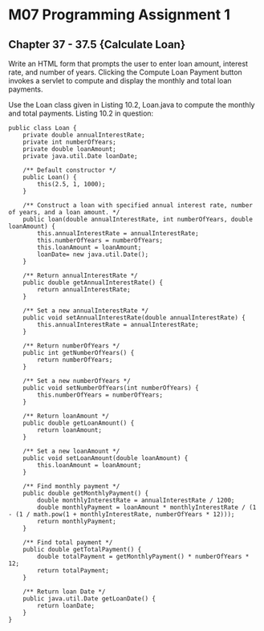# M07 Programming Assignment 1
## Chapter 37 - 37.5 {Calculate Loan}

Write an HTML form that prompts the user to enter loan amount, interest rate, and number of years. Clicking the Compute Loan Payment button invokes a servlet to compute and display the monthly and total loan payments. 

Use the Loan class given in Listing 10.2, Loan.java to compute the monthly and total payments.
Listing 10.2 in question:

```
public class Loan {
    private double annualInterestRate;
    private int numberOfYears;
    private double loanAmount;
    private java.util.Date loanDate;
    
    /** Default constructor */
    public Loan() {
        this(2.5, 1, 1000);
    }
    
    /** Construct a loan with specified annual interest rate, number of years, and a loan amount. */
    public loan(double annualInterestRate, int numberOfYears, double loanAmount) {
        this.annualInterestRate = annualInterestRate;
        this.numberOfYears = numberOfYears;
        this.loanAmount = loanAmount;
        loanDate= new java.util.Date();
    }
    
    /** Return annualInterestRate */
    public double getAnnualInterestRate() {
        return annualInterestRate;
    }
    
    /** Set a new annualInterestRate */
    public void setAnnualInterestRate(double annualInterestRate) {
        this.annualInterestRate = annualInterestRate;
    }
    
    /** Return numberOfYears */
    public int getNumberOfYears() {
        return numberOfYears;
    }
    
    /** Set a new numberOfYears */
    public void setNumberOfYears(int numberOfYears) {
        this.numberOfYears = numberOfYears;
    }
    
    /** Return loanAmount */
    public double getLoanAmount() {
        return loanAmount;
    }
    
    /** Set a new loanAmount */
    public void setLoanAmount(double loanAmount) {
        this.loanAmount = loanAmount;
    }
    
    /** Find monthly payment */
    public double getMonthlyPayment() {
        double monthlyInterestRate = annualInterestRate / 1200;
        double monthlyPayment = loanAmount * monthlyInterestRate / (1 - (1 / math.pow(1 + monthlyInterestRate, numberOfYears * 12)));
        return monthlyPayment;
    }
    
    /** Find total payment */
    public double getTotalPayment() {
        double totalPayment = getMonthlyPayment() * numberOfYears * 12;
        return totalPayment;
    }
    
    /** Return loan Date */
    public java.util.Date getLoanDate() {
        return loanDate;
    }
}
```